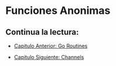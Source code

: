 # Funciones Anonimas

## Continua la lectura:

- [Capitulo Anterior: Go Routines](./../43_GoRoutines)                                                                 

- [Capitulo Siguiente: Channels ](./../45_Channels)
